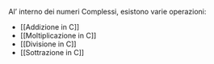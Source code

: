 Al’ interno dei numeri Complessi, esistono varie operazioni:
- [[Addizione in C]]
- [[Moltiplicazione in C]]
- [[Divisione in C]]
- [[Sottrazione in C]]